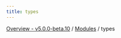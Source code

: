 ```yaml
---
title: types
---
```


[Overview - v5.0.0-beta.10](../README.en.md) / [Modules](../modules.en.md) / types
